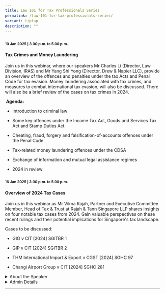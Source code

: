 ```yaml
---
title: Law 101 for Tax Professionals Series
permalink: /law-101-for-tax-professionals-series/
variant: tiptap
description: ""
---
```

<h4><strong><sub>10 Jan 2025 | 3.00 p.m. to 5.00 p.m.</sub></strong></h4>
<h4><strong>Tax Crimes and Money Laundering</strong></h4>
<p>Join us in this webinar, where our speakers Mr Charles Li (Director, Law
Division, IRAS) and Mr Yang Shi Yong (Director, Drew &amp; Napier LLC),
provide an overview of the offences and penalties under the tax Acts and
Penal Code for tax evasion. Money laundering associated with tax crimes,
and measures to combat international tax evasion, will also be discussed.
There will also be a brief review of the cases on tax crimes in 2024.</p>
<p><strong>&nbsp;Agenda:</strong>
</p>
<ul data-tight="true" class="tight">
<li>
<p>Introduction to criminal law</p>
</li>
<li>
<p>Some key offences under the Income Tax Act, Goods and Services Tax Act
and Stamp Duties Act</p>
</li>
<li>
<p>Cheating, fraud, forgery and falsification-of-accounts offences under
the Penal Code</p>
</li>
<li>
<p>Tax-related money laundering offences under the CDSA</p>
</li>
<li>
<p>Exchange of information and mutual legal assistance regimes</p>
</li>
<li>
<p>2024 in review</p>
</li>
</ul>
<p></p>
<p></p>
<h4><strong><sub>16 Jan 2025 | 3.00 p.m. to 5.00 p.m.</sub></strong></h4>
<h4><strong>Overview of 2024 Tax Cases</strong></h4>
<p></p>
<p>Join us in this webinar as Mr Vikna Rajah, Partner and Executive Committee
Member, Head of Tax &amp; Trust at Rajah &amp; Tann Singapore LLP shares
insights on four notable tax cases from 2024. Gain valuable perspectives
on these recent rulings and their potential implications for Singapore's
tax landscape.</p>
<p>Cases to be discussed:</p>
<ul data-tight="true" class="tight">
<li>
<p>GIO v CIT [2024] SGITBR 1</p>
</li>
<li>
<p>GIP v CIT [2024] SGITBR 2</p>
</li>
<li>
<p>THM International Import &amp; Export v CGST [2024] SGHC 97</p>
</li>
<li>
<p>Changi Airport Group v CIT [2024] SGHC 281</p>
</li>
</ul>
<div data-type="detailGroup" class="isomer-accordion-group isomer-accordion isomer-accordion-white">
<details class="isomer-details">
<summary>About the Speaker</summary>
<div data-type="detailsContent" class="isomer-details-content">
<p></p>
<div class="isomer-image-wrapper">
<img style="width: 100%" height="auto" width="100%" alt="" src="/images/vikna.png">
</div>
<p></p>
<p>Vikna Rajah, Partner at Rajah &amp; Tann Singapore LLP and member of its
Executive Management Committee, leads the firm’s tax practice. Recognised
as a “Leading Individual” in Tax since 2017 by Legal 500 APAC and Chambers,
he is lauded for his “deep technical expertise,” “acute commercial acumen,”
and ability to “make the impossible possible.” As a leading Tax lawyer,
his landmark win in the second-ever GST case before the Singapore High
Court was recognised as “Impact Case of the Year” by the International
Tax Review. He also successfully led the firm to win Singapore Tax Disputes
&amp; Litigation Firm of the Year.</p>
</div>
</details>
</div>
<div data-type="detailGroup" class="isomer-accordion-group isomer-accordion isomer-accordion-white">
<details class="isomer-details">
<summary>Admin Details</summary>
<div data-type="detailsContent" class="isomer-details-content">
<ul data-tight="true" class="tight">
<li>
<p>This webinar will be conducted via Zoom</p>
</li>
<li>
<p>Date: 16 Jan 2025</p>
</li>
<li>
<p>Time: 3pm to 5pm</p>
</li>
<li>
<p>Fees: SGD 109 (incl. 9% GST)</p>
</li>
<li>
<p>Registration is on first-come-first served.</p>
</li>
<li>
<p><a href="https://form.gov.sg/6754f730cb41d65fc4c20b7e" rel="noopener nofollow" target="_blank">Registration Form</a>
</p>
</li>
</ul>
</div>
</details>
</div>
<hr>
<p></p>